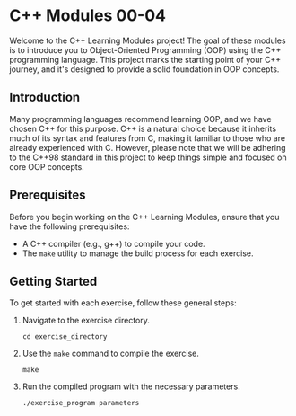 # C++ Modules 00-04

Welcome to the C++ Learning Modules project! The goal of these modules is to introduce you to Object-Oriented Programming (OOP) using the C++ programming language. This project marks the starting point of your C++ journey, and it's designed to provide a solid foundation in OOP concepts.

## Introduction

Many programming languages recommend learning OOP, and we have chosen C++ for this purpose. C++ is a natural choice because it inherits much of its syntax and features from C, making it familiar to those who are already experienced with C. However, please note that we will be adhering to the C++98 standard in this project to keep things simple and focused on core OOP concepts.

## Prerequisites

Before you begin working on the C++ Learning Modules, ensure that you have the following prerequisites:

- A C++ compiler (e.g., g++) to compile your code.
- The `make` utility to manage the build process for each exercise.

## Getting Started

To get started with each exercise, follow these general steps:

1. Navigate to the exercise directory.

   ```
   cd exercise_directory
   ```

2. Use the `make` command to compile the exercise.

   ```
   make
   ```

3. Run the compiled program with the necessary parameters.

   ```
   ./exercise_program parameters
   ```